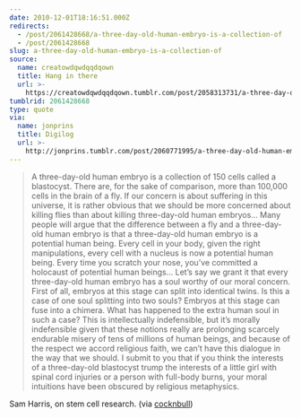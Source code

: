 ```yaml
---
date: 2010-12-01T18:16:51.000Z
redirects:
  - /post/2061428668/a-three-day-old-human-embryo-is-a-collection-of
  - /post/2061428668
slug: a-three-day-old-human-embryo-is-a-collection-of
source:
  name: creatowdqwdqqdqown
  title: Hang in there
  url: >-
    https://creatowdqwdqqdqown.tumblr.com/post/2058313731/a-three-day-old-human-embryo-is-a-collection-of
tumblrid: 2061428668
type: quote
via:
  name: jonprins
  title: Digilog
  url: >-
    http://jonprins.tumblr.com/post/2060771995/a-three-day-old-human-embryo-is-a-collection-of
---
```

> A three-day-old human embryo is a collection of 150 cells called a blastocyst. There are, for the sake of comparison, more than 100,000 cells in the brain of a fly. If our concern is about suffering in this universe, it is rather obvious that we should be more concerned about killing flies than about killing three-day-old human embryos… Many people will argue that the difference between a fly and a three-day-old human embryo is that a three-day-old human embryo is a potential human being. Every cell in your body, given the right manipulations, every cell with a nucleus is now a potential human being. Every time you scratch your nose, you’ve committed a holocaust of potential human beings… Let’s say we grant it that every three-day-old human embryo has a soul worthy of our moral concern. First of all, embryos at this stage can split into identical twins. Is this a case of one soul splitting into two souls? Embryos at this stage can fuse into a chimera. What has happened to the extra human soul in such a case? This is intellectually indefensible, but it’s morally indefensible given that these notions really are prolonging scarcely endurable misery of tens of millions of human beings, and because of the respect we accord religious faith, we can’t have this dialogue in the way that we should. I submit to you that if you think the interests of a three-day-old blastocyst trump the interests of a little girl with spinal cord injuries or a person with full-body burns, your moral intuitions have been obscured by religious metaphysics.

Sam Harris, on stem cell research. (via <a href="http://cocknbull.tumblr.com/">cocknbull</a>)

